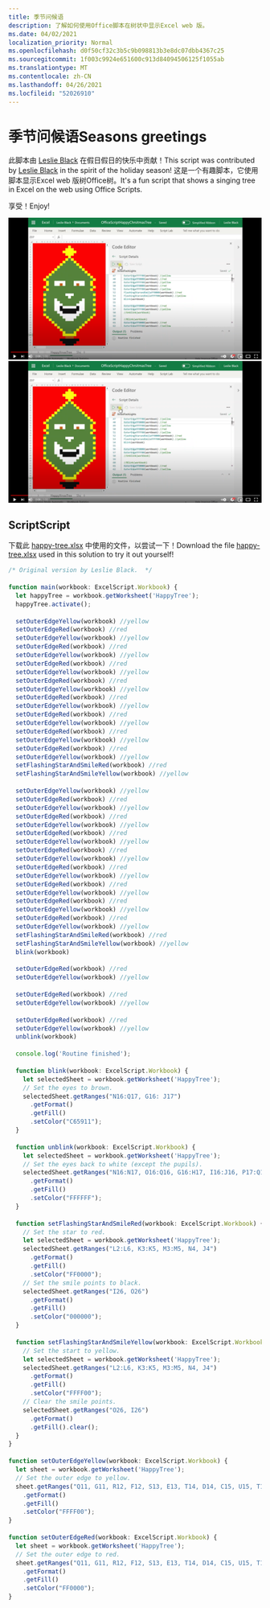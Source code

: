 ```yaml
---
title: 季节问候语
description: 了解如何使用Office脚本在树状中显示Excel web 版。
ms.date: 04/02/2021
localization_priority: Normal
ms.openlocfilehash: d0f50cf32c3b5c9b098813b3e8dc07dbb4367c25
ms.sourcegitcommit: 1f003c9924e651600c913d84094506125f1055ab
ms.translationtype: MT
ms.contentlocale: zh-CN
ms.lasthandoff: 04/26/2021
ms.locfileid: "52026910"
---
```

# <a name="seasons-greetings"></a><span data-ttu-id="e4016-103">季节问候语</span><span class="sxs-lookup"><span data-stu-id="e4016-103">Seasons greetings</span></span>

<span data-ttu-id="e4016-104">此脚本由 [Leslie Black](https://www.linkedin.com/in/lesblackconsultant/) 在假日假日的快乐中贡献！</span><span class="sxs-lookup"><span data-stu-id="e4016-104">This script was contributed by [Leslie Black](https://www.linkedin.com/in/lesblackconsultant/) in the spirit of the holiday season!</span></span> <span data-ttu-id="e4016-105">这是一个有趣脚本，它使用脚本显示Excel web 版树Office树。</span><span class="sxs-lookup"><span data-stu-id="e4016-105">It's a fun script that shows a singing tree in Excel on the web using Office Scripts.</span></span>

<span data-ttu-id="e4016-106">享受！</span><span class="sxs-lookup"><span data-stu-id="e4016-106">Enjoy!</span></span>

<span data-ttu-id="e4016-107">[![观看"四月一日"问候语脚本的运行](../../images/community-seasons.png)](https://youtu.be/HBiGEkzmkgo "执行中的四年问候语脚本！")</span><span class="sxs-lookup"><span data-stu-id="e4016-107">[![Watch the Seasons greetings script in action](../../images/community-seasons.png)](https://youtu.be/HBiGEkzmkgo "Seasons greetings script in action!")</span></span>

## <a name="script"></a><span data-ttu-id="e4016-108">Script</span><span class="sxs-lookup"><span data-stu-id="e4016-108">Script</span></span>

<span data-ttu-id="e4016-109">下载此 <a href="happy-tree.xlsx">happy-tree.xlsx</a> 中使用的文件，以尝试一下！</span><span class="sxs-lookup"><span data-stu-id="e4016-109">Download the file <a href="happy-tree.xlsx">happy-tree.xlsx</a> used in this solution to try it out yourself!</span></span>

```TypeScript
/* Original version by Leslie Black.  */

function main(workbook: ExcelScript.Workbook) {
  let happyTree = workbook.getWorksheet('HappyTree');
  happyTree.activate();

  setOuterEdgeYellow(workbook) //yellow
  setOuterEdgeRed(workbook) //red
  setOuterEdgeYellow(workbook) //yellow
  setOuterEdgeRed(workbook) //red
  setOuterEdgeYellow(workbook) //yellow
  setOuterEdgeRed(workbook) //red
  setOuterEdgeYellow(workbook) //yellow
  setOuterEdgeRed(workbook) //red
  setOuterEdgeYellow(workbook) //yellow
  setOuterEdgeRed(workbook) //red
  setOuterEdgeYellow(workbook) //yellow
  setOuterEdgeRed(workbook) //red
  setOuterEdgeYellow(workbook) //yellow
  setOuterEdgeRed(workbook) //red
  setOuterEdgeYellow(workbook) //yellow
  setOuterEdgeRed(workbook) //red
  setOuterEdgeYellow(workbook) //yellow
  setFlashingStarAndSmileRed(workbook) //red
  setFlashingStarAndSmileYellow(workbook) //yellow

  setOuterEdgeYellow(workbook) //yellow
  setOuterEdgeRed(workbook) //red
  setOuterEdgeYellow(workbook) //yellow
  setOuterEdgeRed(workbook) //red
  setOuterEdgeYellow(workbook) //yellow
  setOuterEdgeRed(workbook) //red
  setOuterEdgeYellow(workbook) //yellow
  setOuterEdgeRed(workbook) //red
  setOuterEdgeYellow(workbook) //yellow
  setOuterEdgeRed(workbook) //red
  setOuterEdgeYellow(workbook) //yellow
  setOuterEdgeRed(workbook) //red
  setOuterEdgeYellow(workbook) //yellow
  setOuterEdgeRed(workbook) //red
  setOuterEdgeYellow(workbook) //yellow
  setOuterEdgeRed(workbook) //red
  setOuterEdgeYellow(workbook) //yellow
  setFlashingStarAndSmileRed(workbook) //red
  setFlashingStarAndSmileYellow(workbook) //yellow
  blink(workbook)

  setOuterEdgeRed(workbook) //red
  setOuterEdgeYellow(workbook) //yellow

  setOuterEdgeRed(workbook) //red
  setOuterEdgeYellow(workbook) //yellow

  setOuterEdgeRed(workbook) //red
  setOuterEdgeYellow(workbook) //yellow
  unblink(workbook)

  console.log('Routine finished');

  function blink(workbook: ExcelScript.Workbook) {
    let selectedSheet = workbook.getWorksheet('HappyTree');
    // Set the eyes to brown.
    selectedSheet.getRanges("N16:Q17, G16: J17")
      .getFormat()
      .getFill()
      .setColor("C65911");
  }

  function unblink(workbook: ExcelScript.Workbook) {
    let selectedSheet = workbook.getWorksheet('HappyTree');
    // Set the eyes back to white (except the pupils).
    selectedSheet.getRanges("N16:N17, O16:Q16, G16:H17, I16:J16, P17:Q17, J17")
      .getFormat()
      .getFill()
      .setColor("FFFFFF");
  }

  function setFlashingStarAndSmileRed(workbook: ExcelScript.Workbook) {
    // Set the star to red.
    let selectedSheet = workbook.getWorksheet('HappyTree');
    selectedSheet.getRanges("L2:L6, K3:K5, M3:M5, N4, J4")
      .getFormat()
      .getFill()
      .setColor("FF0000");
    // Set the smile points to black.
    selectedSheet.getRanges("I26, O26")
      .getFormat()
      .getFill()
      .setColor("000000");
  }

  function setFlashingStarAndSmileYellow(workbook: ExcelScript.Workbook) {
    // Set the start to yellow.
    let selectedSheet = workbook.getWorksheet('HappyTree');
    selectedSheet.getRanges("L2:L6, K3:K5, M3:M5, N4, J4")
      .getFormat()
      .getFill()
      .setColor("FFFF00");
    // Clear the smile points.
    selectedSheet.getRanges("O26, I26")
      .getFormat()
      .getFill().clear();
  }
}

function setOuterEdgeYellow(workbook: ExcelScript.Workbook) {
  let sheet = workbook.getWorksheet('HappyTree');
  // Set the outer edge to yellow.
  sheet.getRanges("Q11, G11, R12, F12, S13, E13, T14, D14, C15, U15, T16:T17, D16:D17, C18, U18, T19, D19, L2:L6, C21, U21, C23, U23, C25, U25, C27, U27, C29, U29, T30, D30, K3:K5, M3: M5, S31, E31, R32, F32, Q33, G33, P34, H34, O35, I35, N36:N37, J36:J37, K37:M37, N4, J4, K7, M7, N8, J8, O9, I9, P10, H10")
    .getFormat()
    .getFill()
    .setColor("FFFF00");
}

function setOuterEdgeRed(workbook: ExcelScript.Workbook) {
  let sheet = workbook.getWorksheet('HappyTree');
  // Set the outer edge to red.
  sheet.getRanges("Q11, G11, R12, F12, S13, E13, T14, D14, C15, U15, T16:T17, D16:D17, C18, U18, T19, D19, L2:L6, C21, U21, C23, U23, C25, U25, C27, U27, C29, U29, T30, D30, K3:K5, M3: M5, S31, E31, R32, F32, Q33, G33, P34, H34, O35, I35, N36:N37, J36:J37, K37:M37, N4, J4, K7, M7, N8, J8, O9, I9, P10, H10")
    .getFormat()
    .getFill()
    .setColor("FF0000");
}
```
